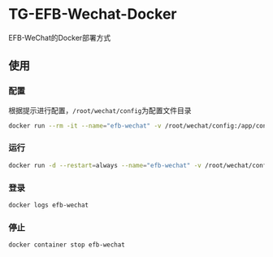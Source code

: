 # TG-EFB-Wechat-Docker

EFB-WeChat的Docker部署方式

## 使用

### 配置

根据提示进行配置，`/root/wechat/config`为配置文件目录

```bash
docker run --rm -it --name="efb-wechat" -v /root/wechat/config:/app/config xzsk2/efb-wechat-docker:latest efb-wizard
```

### 运行

```bash
docker run -d --restart=always --name="efb-wechat" -v /root/wechat/config:/app/config xzsk2/efb-wechat-docker:latest
```

### 登录

```bash
docker logs efb-wechat
```

### 停止

```bash
docker container stop efb-wechat
```
